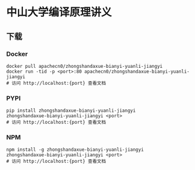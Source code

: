 # 中山大学编译原理讲义

## 下载

### Docker

```
docker pull apachecn0/zhongshandaxue-bianyi-yuanli-jiangyi
docker run -tid -p <port>:80 apachecn0/zhongshandaxue-bianyi-yuanli-jiangyi
# 访问 http://localhost:{port} 查看文档
```

### PYPI

```
pip install zhongshandaxue-bianyi-yuanli-jiangyi
zhongshandaxue-bianyi-yuanli-jiangyi <port>
# 访问 http://localhost:{port} 查看文档
```

### NPM

```
npm install -g zhongshandaxue-bianyi-yuanli-jiangyi
zhongshandaxue-bianyi-yuanli-jiangyi <port>
# 访问 http://localhost:{port} 查看文档
```